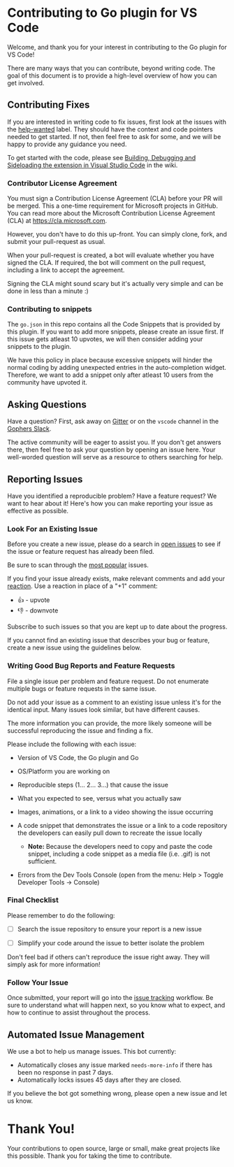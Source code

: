 # Contributing to Go plugin for VS Code

Welcome, and thank you for your interest in contributing to the Go plugin for VS Code!

There are many ways that you can contribute, beyond writing code. The goal of this document is to provide a high-level overview of how you can get involved.

## Contributing Fixes

If you are interested in writing code to fix issues, first look at the issues with the [help-wanted](https://github.com/Microsoft/vscode-go/issues?q=is%3Aopen+is%3Aissue+label%3A%22help+wanted%22) label. They should have the context and code pointers needed to get started. If not, then feel free to ask for some, and we will be happy to provide any guidance you need.

To get started with the code, please see [Building, Debugging and Sideloading the extension in Visual Studio Code](https://github.com/Microsoft/vscode-go/wiki/Building,-Debugging-and-Sideloading-the-extension-in-Visual-Studio-Code) in the wiki.

### Contributor License Agreement

You must sign a Contribution License Agreement (CLA) before your PR will be merged. This a one-time requirement for Microsoft projects in GitHub. 
You can read more about the Microsoft Contribution License Agreement (CLA) at https://cla.microsoft.com.

However, you don't have to do this up-front. You can simply clone, fork, and submit your pull-request as usual.

When your pull-request is created, a bot will evaluate whether you have signed the CLA. If required, the bot will comment on the pull request, including a link to accept the agreement.

Signing the CLA might sound scary but it's actually very simple and can be done in less than a minute :)

### Contributing to snippets

The `go.json` in this repo contains all the Code Snippets that is provided by this plugin. If you want to add more snippets, please create an issue first. If this issue gets atleast 10 upvotes, we will then consider adding your snippets to the plugin.

We have this policy in place because excessive snippets will hinder the normal coding by adding unexpected entries in the auto-completion widget. Therefore, we want to add a snippet only after atleast 10 users from the community have upvoted it.

## Asking Questions

Have a question? First, ask away on [Gitter](https://gitter.im/Microsoft/vscode-go) or on the `vscode` channel in the [Gophers Slack](https://invite.slack.golangbridge.org/).

The active community will be eager to assist you. If you don't get answers there, then feel free to ask your question by opening an issue here.
Your well-worded question will serve as a resource to others searching for help.

## Reporting Issues

Have you identified a reproducible problem? Have a feature request? We want to hear about it! Here's how you can make reporting your issue as effective as possible.

### Look For an Existing Issue

Before you create a new issue, please do a search in [open issues](https://github.com/Microsoft/vscode-go/issues) to see if the issue or feature request has already been filed.

Be sure to scan through the [most popular](https://github.com/Microsoft/vscode-go/issues?q=is%3Aopen+is%3Aissue+sort%3Areactions-%2B1-desc) issues.

If you find your issue already exists, make relevant comments and add your [reaction](https://github.com/blog/2119-add-reactions-to-pull-requests-issues-and-comments). Use a reaction in place of a "+1" comment:

* 👍 - upvote
* 👎 - downvote

Subscribe to such issues so that you are kept up to date about the progress.

If you cannot find an existing issue that describes your bug or feature, create a new issue using the guidelines below.

### Writing Good Bug Reports and Feature Requests

File a single issue per problem and feature request. Do not enumerate multiple bugs or feature requests in the same issue.

Do not add your issue as a comment to an existing issue unless it's for the identical input. Many issues look similar, but have different causes.

The more information you can provide, the more likely someone will be successful reproducing the issue and finding a fix.

Please include the following with each issue:

* Version of VS Code, the Go plugin and Go

* OS/Platform you are working on

* Reproducible steps (1... 2... 3...) that cause the issue

* What you expected to see, versus what you actually saw

* Images, animations, or a link to a video showing the issue occurring

* A code snippet that demonstrates the issue or a link to a code repository the developers can easily pull down to recreate the issue locally

  * **Note:** Because the developers need to copy and paste the code snippet, including a code snippet as a media file (i.e. .gif) is not sufficient.

* Errors from the Dev Tools Console (open from the menu: Help > Toggle Developer Tools -> Console)

### Final Checklist

Please remember to do the following:

* [ ] Search the issue repository to ensure your report is a new issue

* [ ] Simplify your code around the issue to better isolate the problem

Don't feel bad if others can't reproduce the issue right away. They will simply ask for more information!

### Follow Your Issue

Once submitted, your report will go into the [issue tracking](https://github.com/Microsoft/vscode/wiki/Issue-Tracking) workflow. Be sure to understand what will happen next, so you know what to expect, and how to continue to assist throughout the process.

## Automated Issue Management

We use a bot to help us manage issues. This bot currently:

* Automatically closes any issue marked `needs-more-info` if there has been no response in past 7 days.
* Automatically locks issues 45 days after they are closed.

If you believe the bot got something wrong, please open a new issue and let us know.

# Thank You!

Your contributions to open source, large or small, make great projects like this possible. Thank you for taking the time to contribute.
